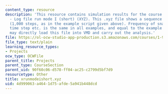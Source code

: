 ```yaml
---
content_type: resource
description: 'This resource contains simulation results for the course projects: CMDF
  - Log file run mode I (short) (XYZ). This .xyz file shows a sequence of crack propagation
  (1,000 steps, as in the example script given above). Frequency of snapshot writing,
  time step etc. is the same in all examples, and equal to the example script. You
  may directly load this file into VMD and carry out the analysis.'
file: https://ol-ocw-studio-app-production.s3.amazonaws.com/courses/1-978-from-nano-to-macro-introduction-to-atomistic-modeling-techniques-january-iap-2007/4d999063a4641d75afde5a941b448dcd_xrunmodeishort.xyz
file_type: text/plain
learning_resource_types:
- Projects
ocw_type: OCWFile
parent_title: Projects
parent_type: CourseSection
parent_uid: 90f60c06-d578-ff04-ac25-c2799d5bf7d9
resourcetype: Other
title: xrunmodeishort.xyz
uid: 4d999063-a464-1d75-afde-5a941b448dcd
---
```

